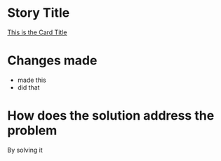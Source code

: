 
# Story Title

[This is the Card Title](https://github.com/kuru-project/main-website/projects/)

# Changes made

- made this
- did that

# How does the solution address the problem

By solving it
